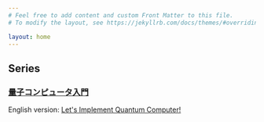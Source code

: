 ```yaml
---
# Feel free to add content and custom Front Matter to this file.
# To modify the layout, see https://jekyllrb.com/docs/themes/#overriding-theme-defaults

layout: home
---
```


<h2 class="post-list-heading">Series</h2>
<h3>
  <a class="post-link" href="/series/quantum-computing/index.html">
    量子コンピュータ入門
  </a>
</h3>
English version:
<a href="/series/quantum-computing/index-en.html">
  Let's Implement Quantum Computer!
</a>
